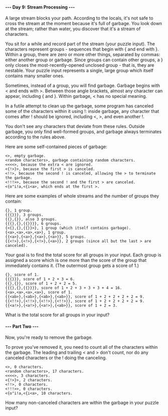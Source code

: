 #### --- Day 9: Stream Processing ---

A large stream blocks your path. According to the locals, it's not safe to cross the stream at the moment because it's full of garbage. You look down at the stream; rather than water, you discover that it's a stream of characters.

You sit for a while and record part of the stream (your puzzle input). The characters represent groups - sequences that begin with { and end with }. Within a group, there are zero or more other things, separated by commas: either another group or garbage. Since groups can contain other groups, a } only closes the most-recently-opened unclosed group - that is, they are nestable. Your puzzle input represents a single, large group which itself contains many smaller ones.

Sometimes, instead of a group, you will find garbage. Garbage begins with < and ends with >. Between those angle brackets, almost any character can appear, including { and }. Within garbage, < has no special meaning.

In a futile attempt to clean up the garbage, some program has canceled some of the characters within it using !: inside garbage, any character that comes after ! should be ignored, including <, >, and even another !.

You don't see any characters that deviate from these rules. Outside garbage, you only find well-formed groups, and garbage always terminates according to the rules above.

Here are some self-contained pieces of garbage:

    <>, empty garbage.
    <random characters>, garbage containing random characters.
    <<<<>, because the extra < are ignored.
    <{!>}>, because the first > is canceled.
    <!!>, because the second ! is canceled, allowing the > to terminate the garbage.
    <!!!>>, because the second ! and the first > are canceled.
    <{o"i!a,<{i<a>, which ends at the first >.

Here are some examples of whole streams and the number of groups they contain:

    {}, 1 group.
    {{{}}}, 3 groups.
    {{},{}}, also 3 groups.
    {{{},{},{{}}}}, 6 groups.
    {<{},{},{{}}>}, 1 group (which itself contains garbage).
    {<a>,<a>,<a>,<a>}, 1 group.
    {{<a>},{<a>},{<a>},{<a>}}, 5 groups.
    {{<!>},{<!>},{<!>},{<a>}}, 2 groups (since all but the last > are canceled).

Your goal is to find the total score for all groups in your input. Each group is assigned a score which is one more than the score of the group that immediately contains it. (The outermost group gets a score of 1.)

    {}, score of 1.
    {{{}}}, score of 1 + 2 + 3 = 6.
    {{},{}}, score of 1 + 2 + 2 = 5.
    {{{},{},{{}}}}, score of 1 + 2 + 3 + 3 + 3 + 4 = 16.
    {<a>,<a>,<a>,<a>}, score of 1.
    {{<ab>},{<ab>},{<ab>},{<ab>}}, score of 1 + 2 + 2 + 2 + 2 = 9.
    {{<!!>},{<!!>},{<!!>},{<!!>}}, score of 1 + 2 + 2 + 2 + 2 = 9.
    {{<a!>},{<a!>},{<a!>},{<ab>}}, score of 1 + 2 = 3.

What is the total score for all groups in your input?

#### --- Part Two ---

Now, you're ready to remove the garbage.

To prove you've removed it, you need to count all of the characters within the garbage. The leading and trailing < and > don't count, nor do any canceled characters or the ! doing the canceling.

    <>, 0 characters.
    <random characters>, 17 characters.
    <<<<>, 3 characters.
    <{!>}>, 2 characters.
    <!!>, 0 characters.
    <!!!>>, 0 characters.
    <{o"i!a,<{i<a>, 10 characters.

How many non-canceled characters are within the garbage in your puzzle input?
